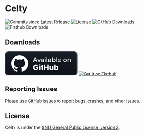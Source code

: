 # Celty
![Commits since Latest Release](https://img.shields.io/github/commits-since/grayespinoza/celty/latest?style=flat&label=Commits%20since%20Latest%20Release&labelColor=%231b1b1b&color=%230969da)
![License](https://img.shields.io/github/license/grayespinoza/celty?style=flat&label=License&labelColor=%231b1b1b&color=%230969da)
![GitHub Downloads](https://img.shields.io/github/downloads/grayespinoza/celty/total?style=flat&label=GitHub%20Downloads&labelColor=%231b1b1b&color=%231f883d)
![Flathub Downloads](https://img.shields.io/flathub/downloads/io.github.grayespinoza.Celty?style=flat&label=Flathub%20Downloads&labelColor=%231b1b1b&color=%231f883d)

## Downloads
[![GitHub](https://github.com/intergrav/devins-badges/raw/2dc967fc44dc73850eee42c133a55c8ffc5e30cb/assets/cozy/available/github_vector.svg)](https://github.com/grayespinoza/celty/releases)
<a href="https://flathub.org/apps/io.github.grayespinoza.Celty">
  <img width="170" alt="Get it on Flathub" src="https://flathub.org/api/badge?locale=en"/>
</a>

## Reporting Issues
Please use [GitHub Issues](https://github.com/grayespinoza/celty/issues) to report bugs, crashes, and other issues.

## License
Celty is under the [GNU General Public License, version 3](https://github.com/grayespinoza/celty/blob/main/COPYING).
